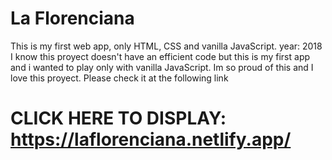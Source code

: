 # La Florenciana

This is my first web app, only HTML, CSS and vanilla JavaScript.
year: 2018 
I know this proyect doesn't have an efficient code but this is my first app and i wanted to play only with vanilla JavaScript. Im so proud of this and I love this proyect. Please check it at the following link


# CLICK HERE TO DISPLAY: https://laflorenciana.netlify.app/
